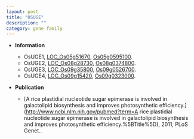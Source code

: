 ```yaml
---
layout: post
title: "OSUGE"
description: ""
category: gene family
---
```


* **Information**  
    + OsUGE1, [LOC_Os05g51670](http://rice.plantbiology.msu.edu/cgi-bin/ORF_infopage.cgi?orf=LOC_Os05g51670), [Os05g0595100](http://rapdb.dna.affrc.go.jp/viewer/gbrowse_details/irgsp1?name=Os05g0595100).
    + OsUGE2, [LOC_Os08g28730](http://rice.plantbiology.msu.edu/cgi-bin/ORF_infopage.cgi?orf=LOC_Os08g28730), [Os08g0374800](http://rapdb.dna.affrc.go.jp/viewer/gbrowse_details/irgsp1?name=Os08g0374800).
    + OsUGE3, [LOC_Os09g35800](http://rice.plantbiology.msu.edu/cgi-bin/ORF_infopage.cgi?orf=LOC_Os09g35800), [Os09g0526700](http://rapdb.dna.affrc.go.jp/viewer/gbrowse_details/irgsp1?name=Os09g0526700).
    + OsUGE4, [LOC_Os09g15420](http://rice.plantbiology.msu.edu/cgi-bin/ORF_infopage.cgi?orf=LOC_Os09g15420), [Os09g0323000](http://rapdb.dna.affrc.go.jp/viewer/gbrowse_details/irgsp1?name=Os09g0323000).

* **Publication**  
    + [A rice plastidial nucleotide sugar epimerase is involved in galactolipid biosynthesis and improves photosynthetic efficiency.](http://www.ncbi.nlm.nih.gov/pubmed?term=A rice plastidial nucleotide sugar epimerase is involved in galactolipid biosynthesis and improves photosynthetic efficiency.%5BTitle%5D), 2011, PLoS Genet..


